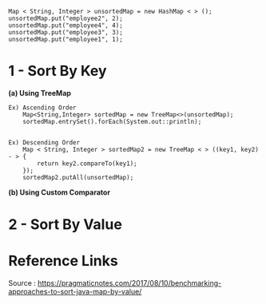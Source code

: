     Map < String, Integer > unsortedMap = new HashMap < > ();
    unsortedMap.put("employee2", 2);
    unsortedMap.put("employee4", 4);
    unsortedMap.put("employee3", 3);
    unsortedMap.put("employee1", 1);
    
    
# 1 - Sort By Key 

**(a) Using TreeMap**

    Ex) Ascending Order
        Map<String,Integer> sortedMap = new TreeMap<>(unsortedMap);  		
        sortedMap.entrySet().forEach(System.out::println);


    Ex) Descending Order
        Map < String, Integer > sortedMap2 = new TreeMap < > ((key1, key2) - > {
            return key2.compareTo(key1);
        });
        sortedMap2.putAll(unsortedMap);


**(b) Using Custom Comparator**



# 2 - Sort By Value




# Reference Links

  Source : https://pragmaticnotes.com/2017/08/10/benchmarking-approaches-to-sort-java-map-by-value/
